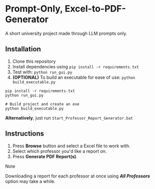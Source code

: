 # Prompt-Only, Excel-to-PDF-Generator
A short university project made through LLM prompts only.

## Installation
1. Clone this repository
2. Install dependencies using ```pip install -r requirements.txt```
3. Test with: ```python run_gui.py```
4. **(OPTIONAL)** To build an executable for ease of use: ```python build_executable.py```
```shell
pip install -r requirements.txt
python run_gui.py
```
```shell
# Build project and create an exe
python build_executable.py
```

**Alternatively**, just run ```Start_Professor_Report_Generator.bat```

## Instructions
1. Press **Browse** button and select a Excel file to work with.
2. Select which professor you'd like a report on.
3. Press **Generate PDF Report(s)**.

> [!NOTE]
> Downloading a report for each professor at once using ***All Professors*** option may take a while. 
